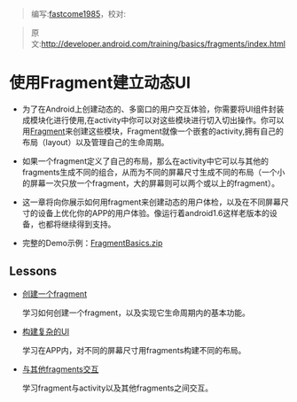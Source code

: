 > 编写:[fastcome1985](https://github.com/fastcome1985)，校对:

> 原文:<http://developer.android.com/training/basics/fragments/index.html>

# 使用Fragment建立动态UI

* 为了在Android上创建动态的、多窗口的用户交互体验，你需要将UI组件封装成模块化进行使用,在activity中你可以对这些模块进行切入切出操作。你可以用[Fragment](http://developer.android.com/intl/zh-cn/reference/android/app/Fragment.html "fragment")来创建这些模块，Fragment就像一个嵌套的activity,拥有自己的布局（layout）以及管理自己的生命周期。

* 如果一个fragment定义了自己的布局，那么在activity中它可以与其他的fragments生成不同的组合，从而为不同的屏幕尺寸生成不同的布局（一个小的屏幕一次只放一个fragment，大的屏幕则可以两个或以上的fragment）。

* 这一章将向你展示如何用fragment来创建动态的用户体检，以及在不同屏幕尺寸的设备上优化你的APP的用户体验。像运行着android1.6这样老版本的设备，也都将继续得到支持。

* 完整的Demo示例：[FragmentBasics.zip](developer.android.com/shareables/training/FragmentBasics.zip "FragmentBasics.zip")


## Lessons

* [创建一个fragment](creating.html)

  学习如何创建一个fragment，以及实现它生命周期内的基本功能。

* [构建复杂的UI](fragment-ui.html)

  学习在APP内，对不同的屏幕尺寸用fragments构建不同的布局。

* [与其他fragments交互](communicating.html)

  学习fragment与activity以及其他fragments之间交互。

